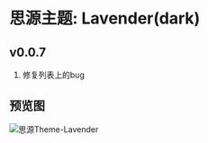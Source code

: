 # 思源主题: Lavender(dark)

## v0.0.7
1. 修复列表上的bug

## 预览图
![思源Theme-Lavender](https://cdn.jsdelivr.net/gh/ihyw/blogIH-First@main/2021/01/10/preview.png
)